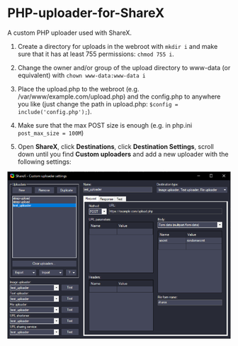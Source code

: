 # PHP-uploader-for-ShareX

A custom PHP uploader used with ShareX.

1. Create a directory for uploads in the webroot with `mkdir i` and make sure that it has at least 755 permissions: `chmod 755 i`.
2. Change the owner and/or group of the upload directory to www-data (or equivalent) with `chown www-data:www-data i`

3. Place the upload.php to the webroot (e.g. /var/www/example.com/upload.php) and the config.php to anywhere you like (just change the path in upload.php: `$config = include('config.php');`).

4. Make sure that the max POST size is enough (e.g. in php.ini `post_max_size = 100M`)

5. Open <b>ShareX</b>, click <b>Destinations</b>, click <b>Destination Settings</b>, scroll down until you find <b>Custom uploaders</b> and add a new uploader with the following settings:

 ![ShareX settings](sharex_settings.png)
